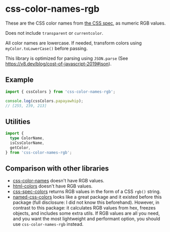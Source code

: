 # css-color-names-rgb

These are the CSS color names from [the CSS spec](https://drafts.csswg.org/css-color/#named-colors), as numeric RGB values.

Does not include `transparent` or `currentcolor`.

All color names are lowercase. If needed, transform colors using `myColor.toLowerCase()` before passing.

This library is optimized for parsing using `JSON.parse` (See https://v8.dev/blog/cost-of-javascript-2019#json).


## Example

```ts
import { cssColors } from 'css-color-names-rgb';

console.log(cssColors.papayawhip);
// [255, 239, 213]
```


## Utilities

```ts
import {
  type ColorName,
  isCssColorName,
  getColor,
} from 'css-color-names-rgb';
```


## Comparison with other libraries
- [css-color-names](https://www.npmjs.com/package/css-color-names) doesn't have RGB values.
- [html-colors](https://www.npmjs.com/package/html-colors) doesn't have RGB values.
- [css-spec-colors](https://www.npmjs.com/package/css-spec-colors) returns RGB values in the form of a CSS `rgb()` string.
- [named-css-colors](https://www.npmjs.com/package/named-css-colors) looks like a great package and it existed before this package (full disclosure: I did not know this beforehand). However, in contrast to this package: it calculates RGB values from hex, freezes objects, and includes some extra utils. If RGB values are all you need, and you want the most lightweight and performant option, you should use `css-color-names-rgb` instead.
